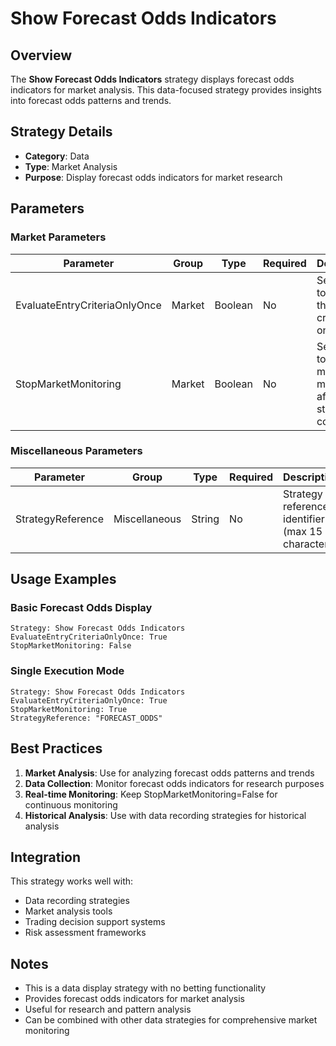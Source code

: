 # Show Forecast Odds Indicators

## Overview
The **Show Forecast Odds Indicators** strategy displays forecast odds indicators for market analysis. This data-focused strategy provides insights into forecast odds patterns and trends.

## Strategy Details
- **Category**: Data
- **Type**: Market Analysis
- **Purpose**: Display forecast odds indicators for market research

## Parameters

### Market Parameters
| Parameter | Group | Type | Required | Description |
|-----------|--------|------|----------|-------------|
| EvaluateEntryCriteriaOnlyOnce | Market | Boolean | No | Set to True to evaluate the entry criteria only once |
| StopMarketMonitoring | Market | Boolean | No | Set to True to stop market monitoring after strategy completion |

### Miscellaneous Parameters
| Parameter | Group | Type | Required | Description |
|-----------|--------|------|----------|-------------|
| StrategyReference | Miscellaneous | String | No | Strategy reference identifier (max 15 characters) |

## Usage Examples

### Basic Forecast Odds Display
```
Strategy: Show Forecast Odds Indicators
EvaluateEntryCriteriaOnlyOnce: True
StopMarketMonitoring: False
```

### Single Execution Mode
```
Strategy: Show Forecast Odds Indicators
EvaluateEntryCriteriaOnlyOnce: True
StopMarketMonitoring: True
StrategyReference: "FORECAST_ODDS"
```

## Best Practices

1. **Market Analysis**: Use for analyzing forecast odds patterns and trends
2. **Data Collection**: Monitor forecast odds indicators for research purposes
3. **Real-time Monitoring**: Keep StopMarketMonitoring=False for continuous monitoring
4. **Historical Analysis**: Use with data recording strategies for historical analysis

## Integration

This strategy works well with:
- Data recording strategies
- Market analysis tools
- Trading decision support systems
- Risk assessment frameworks

## Notes

- This is a data display strategy with no betting functionality
- Provides forecast odds indicators for market analysis
- Useful for research and pattern analysis
- Can be combined with other data strategies for comprehensive market monitoring
